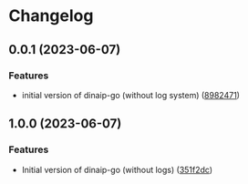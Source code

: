 # Changelog

## 0.0.1 (2023-06-07)


### Features

* initial version of dinaip-go (without log system) ([8982471](https://github.com/vrdominguez/dinaip-gp/commit/8982471708fb1df2080d34fc9f593e6d59bf95ee))

## 1.0.0 (2023-06-07)


### Features

* Initial version of dinaip-go (without logs) ([351f2dc](https://github.com/vrdominguez/dinaip-go/commit/351f2dc9bda70062819207c887f3940225ff1560))
